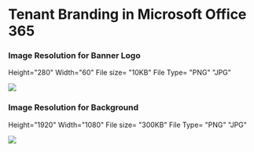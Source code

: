 # Tenant Branding in Microsoft Office 365

### Image Resolution for Banner Logo
Height="280" 
Width="60" 
File size= "10KB"
File Type= "PNG" "JPG"

<img src="Office365/Tenant Branding/Samples/O365_Background.jpg"/>

### Image Resolution for Background
Height="1920" 
Width="1080" 
File size= "300KB"
File Type= "PNG" "JPG"

<img src="Office365/Tenant Branding/Samples/O365_Background.jpg"/>
